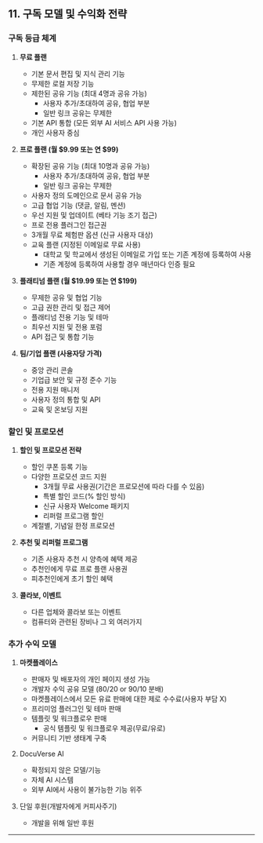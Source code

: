 ## 11. 구독 모델 및 수익화 전략

### 구독 등급 체계
1. **무료 플랜**
   - 기본 문서 편집 및 지식 관리 기능
   - 무제한 로컬 저장 기능
   - 제한된 공유 기능 (최대 4명과 공유 가능)
      - 사용자 추가/초대하여 공유, 협업 부분
      - 일반 링크 공유는 무제한
   - 기본 API 통합 (모든 외부 AI 서비스 API 사용 가능)
   - 개인 사용자 중심

2. **프로 플랜 (월 $9.99 또는 연 $99)**
   - 확장된 공유 기능 (최대 10명과 공유 가능)
      - 사용자 추가/초대하여 공유, 협업 부분
      - 일반 링크 공유는 무제한
   - 사용자 정의 도메인으로 문서 공유 가능
   - 고급 협업 기능 (댓글, 알림, 멘션)
   - 우선 지원 및 업데이트 (베타 기능 조기 접근)
   - 프로 전용 플러그인 접근권
   - 3개월 무료 체험판 옵션 (신규 사용자 대상)
   - 교육 플랜 (지정된 이메일로 무료 사용)
      - 대학교 및 학교에서 생성된 이메일로 가입 또는 기존 계정에 등록하여 사용
      - 기존 계정에 등록하여 사용할 경우 매년마다 인증 필요

3. **플래티넘 플랜 (월 $19.99 또는 연 $199)**
   - 무제한 공유 및 협업 기능
   - 고급 권한 관리 및 접근 제어
   - 플래티넘 전용 기능 및 테마
   - 최우선 지원 및 전용 포럼
   - API 접근 및 통합 기능

4. **팀/기업 플랜 (사용자당 가격)**
   - 중앙 관리 콘솔
   - 기업급 보안 및 규정 준수 기능
   - 전용 지원 매니저
   - 사용자 정의 통합 및 API
   - 교육 및 온보딩 지원

### 할인 및 프로모션
1. **할인 및 프로모션 전략**
   - 할인 쿠폰 등록 기능
   - 다양한 프로모션 코드 지원
     - 3개월 무료 사용권(기간은 프로모션에 따라 다를 수 있음)
     - 특별 할인 코드(% 할인 방식)
     - 신규 사용자 Welcome 패키지
     - 리퍼럴 프로그램 할인
   - 계절별, 기념일 한정 프로모션

2. **추천 및 리퍼럴 프로그램**
   - 기존 사용자 추천 시 양측에 혜택 제공
   - 추천인에게 무료 프로 플랜 사용권
   - 피추천인에게 초기 할인 혜택

3. **콜라보, 이벤트**
   - 다른 업체와 콜라보 또는 이벤트
   - 컴퓨터와 관련된 장비나 그 외 여러가지

### 추가 수익 모델
1. **마켓플레이스**
   - 판매자 및 배포자의 개인 페이지 생성 가능
   - 개발자 수익 공유 모델 (80/20 or 90/10 분배)
   - 마켓플레이스에서 모든 유료 판매에 대한 제로 수수료(사용자 부담 X)
   - 프리미엄 플러그인 및 테마 판매
   - 템플릿 및 워크플로우 판매
      - 공식 템플릿 및 워크플로우 제공(무료/유로)
   - 커뮤니티 기반 생태계 구축

2. DocuVerse AI
   - 확정되지 않은 모델/기능
   - 자체 AI 시스템
   - 외부 AI에서 사용이 불가능한 기능 위주

3. 단일 후원(개발자에게 커피사주기)
   - 개발을 위해 일반 후원

---